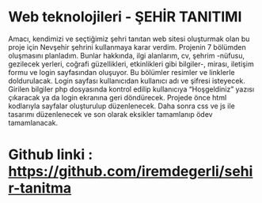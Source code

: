 #  Web  teknolojileri - ŞEHİR TANITIMI
Amacı, kendimizi ve seçtiğimiz şehri tanıtan web sitesi oluşturmak olan bu proje için Nevşehir şehrini kullanmaya karar verdim. Projenin 7 bölümden oluşmasını planladım. Bunlar hakkında, ilgi alanlarım, cv, şehrim -nüfusu, gezilecek yerleri, coğrafi güzellikleri, etkinlikleri gibi bilgiler-, mirası, iletişim formu ve login sayfasından oluşuyor. Bu bölümler resimler ve linklerle doldurulacak. Login sayfası kullanıcıdan kullanıcı adı ve şifresi isteyecek. Girilen bilgiler php dosyasında kontrol edilip kullanıcıya “Hoşgeldiniz” yazısı çıkaracak ya da login ekranına geri döndürecek. Projede önce html kodlarıyla sayfalar oluşturulup düzenlenecek. Daha sonra css ve js ile tasarımı düzenlenecek ve son olarak eksikler tamamlanıp ödev tamamlanacak.
# Github linki : https://github.com/iremdegerli/sehir-tanitma 
